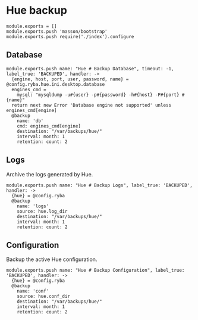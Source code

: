 
# Hue backup

    module.exports = []
    module.exports.push 'masson/bootstrap'
    module.exports.push require('./index').configure

## Database

    module.exports.push name: "Hue # Backup Database", timeout: -1, label_true: 'BACKUPED', handler: ->
      {engine, host, port, user, password, name} = @config.ryba.hue.ini.desktop.database
      engines_cmd =
        mysql: "mysqldump -u#{user} -p#{password} -h#{host} -P#{port} #{name}"
      return next new Error 'Database engine not supported' unless engines_cmd[engine]
      @backup
        name: 'db'
        cmd: engines_cmd[engine]
        destination: "/var/backups/hue/"
        interval: month: 1
        retention: count: 2

## Logs

Archive the logs generated by Hue.

    module.exports.push name: "Hue # Backup Logs", label_true: 'BACKUPED', handler: ->
      {hue} = @config.ryba
      @backup 
        name: 'logs'
        source: hue.log_dir
        destination: "/var/backups/hue/"
        interval: month: 1
        retention: count: 2

## Configuration

Backup the active Hue configuration.

    module.exports.push name: "Hue # Backup Configuration", label_true: 'BACKUPED', handler: ->
      {hue} = @config.ryba
      @backup 
        name: 'conf'
        source: hue.conf_dir
        destination: "/var/backups/hue/"
        interval: month: 1
        retention: count: 2
